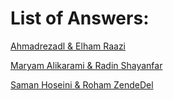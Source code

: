 # List of Answers:

[Ahmadrezadl & Elham Raazi](https://github.com/Ahmadrezadl/Jpotify)

[Maryam Alikarami & Radin Shayanfar](https://github.com/radinshayanfar/Jpotify)

[Saman Hoseini & Roham ZendeDel](https://github.com/saman2000hoseini/Jpotify) 
